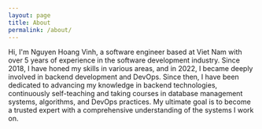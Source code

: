```yaml
---
layout: page
title: About
permalink: /about/
---
```


Hi, I'm Nguyen Hoang Vinh, a software engineer based at Viet Nam with over 5 years of experience in the software development
industry. Since 2018, I have honed my skills in various areas, and in 2022, I became deeply involved in
backend development and DevOps. Since then, I have been dedicated to advancing my knowledge in
backend technologies, continuously self-teaching and taking courses in database management systems,
algorithms, and DevOps practices. My ultimate goal is to become a trusted expert with a comprehensive
understanding of the systems I work on.